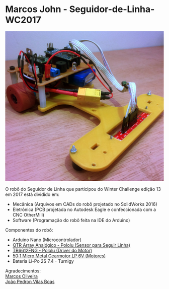 # Marcos John - Seguidor-de-Linha-WC2017
<img src="https://github.com/FeoSilva/Seguidor-de-Linha-WC2017/blob/master/MarcosJohn.jpg" />

O robô do Seguidor de Linha que participou do Winter Challenge edição 13 em 2017 está dividido em:
- Mecânica (Arquivos em CADs do robô projetado no SolidWorks 2016)
- Eletrônica (PCB projetada no Autodesk Eagle e confeccionada com a CNC OtherMill)
- Software (Programação do robô feita na IDE do Arduino)

Componentes do robô:
- Arduino Nano (Microcontrolador)
- <a href="https://www.pololu.com/product/960">QTR Array Analógico - Pololu (Sensor para Seguir Linha)</a>
- <a href="https://www.pololu.com/product/713">TB6612FNG - Pololu (Driver do Motor) </a>
- <a href="https://www.pololu.com/product/1098">50:1 Micro Metal Gearmotor LP 6V (Motores)</a>
- Bateria Li-Po 2S 7.4 - Turnigy

Agradecimentos: <br>
<a href="https://github.com/marcosdeoliveira">Marcos Oliveira</a><br>
<a href="https://github.com/joaopedrovbs">João Pedron Vilas Boas</a>
